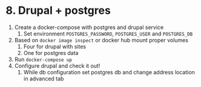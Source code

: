# 8. Drupal + postgres

1. Create a docker-compose with postgres and drupal service
   1. Set environment `POSTGRES_PASSWORD`, `POSTGRES_USER` and `POSTGRES_DB`
2. Based on `docker image inspect` or docker hub mount proper volumes
   1. Four for drupal with sites
   2. One for postgres data
3. Run `docker-compose up`
4. Configure drupal and check it out!
   1. While db configuration set postgres db and change address location in advanced tab
